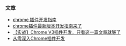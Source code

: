 ### 文章
- [chrome 插件开发指南](https://juejin.cn/post/7114959554709815326)
- [chrome插件最新版本开发指南来了](https://juejin.cn/post/7051466934948200461)
- [【实战】Chrome V3插件开发，只看这一篇文章就够了 ](https://juejin.cn/post/7229238405406294074)
- [从零深入Chrome插件开发](https://juejin.cn/post/7035782439590952968)
